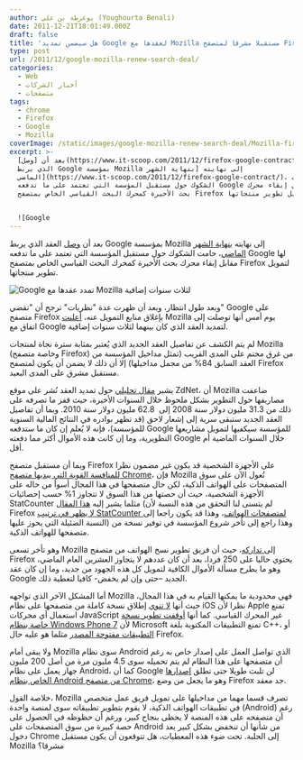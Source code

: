 ```yaml
---
author: يوغرطة بن علي (Youghourta Benali)
date: 2011-12-21T18:01:49.000Z
draft: false
title: 'هل سيضمن تمديد Google لعقدها مع Mozilla مستقبلا مشرقا لمتصفح Firefox؟  '
type: post
url: /2011/12/google-mozilla-renew-search-deal/
categories:
  - Web
  - أخبار الشركات
  - متصفحات
tags:
  - chrome
  - Firefox
  - Google
  - Mozilla
coverImage: /static/images/google-mozilla-renew-search-deal/Mozilla-firefox.png
excerpt: >-
  بعد أن [وصل](https://www.it-scoop.com/2011/12/firefox-google-contract/) العقد
  الذي يربط Google بمؤسسة Mozilla إلى نهايته [بنهاية الشهر
  الماضي](https://www.it-scoop.com/2011/12/firefox-google-contract/)، حامت
  الشكوك حول مستقبل المؤسسة التي تعتمد على ما تدفعه Google لها مقابل إبقاء محرك
  بحث الأخيرة كمحرك البحث القياسي الخاص بمتصفح Firefox لتمويل تطوير منتجاتها.


  ![Google
---
```

بعد أن [وصل](https://www.it-scoop.com/2011/12/firefox-google-contract/) العقد الذي يربط Google بمؤسسة Mozilla إلى نهايته [بنهاية الشهر الماضي](https://www.it-scoop.com/2011/12/firefox-google-contract/)، حامت الشكوك حول مستقبل المؤسسة التي تعتمد على ما تدفعه Google لها مقابل إبقاء محرك بحث الأخيرة كمحرك البحث القياسي الخاص بمتصفح Firefox لتمويل تطوير منتجاتها.

![Google تمدد عقدها مع Mozilla لثلاث سنوات إضافية](/static/images/google-mozilla-renew-search-deal/Mozilla-firefox.png)

وبعد طول انتظار، وبعد أن ظهرت عدة "نظريات" ترجح أن "تقضي" Google على متصفح Firefox بإغلاق منابع التمويل عنه، [أعلنت](http://blog.mozilla.com/blog/2011/12/20/mozilla-and-google-sign-new-agreement-for-default-search-in-firefox/) Mozilla يوم أمس أنها توصلت إلى اتفاق مع Google لتمديد العقد الذي كان بينهما لثلاث سنوات إضافية.

لم يتم الكشف عن تفاصيل العقد الجديد الذي يُعتبر بمثابة سترة نجاة لمنتجات Mozilla (وخاصة متصفح Firefox) من غرق محتم على المدى القريب (تمثل مداخيل المؤسسة من العقد السابق 84% من مجمل مداخيلها) إلا أن ذلك لا يضمن أن يكون لمتصفح Firefox مستقبل مشرق على المدى البعيد.

يشير [مقال تحليلي](http://www.zdnet.com/blog/bott/google-and-mozilla-renew-search-deal-but-on-what-terms/4288) حول تمديد العقد نُشر على موقع ZdNet، أن Mozilla ضاعفت مصاريفها حول التطوير بشكل ملحوظ خلال السنوات الأخيرة، حيث قفز ما تصرفه على ذلك من 31.3 مليون دولار سنة 2008 إلى  62.8 مليون دولار سنة 2010. وبما أن تفاصيل العقد الجديد ستبقى سرية إلى إشعار لاحق (قد تظهر بوادره في النتائج المالية السنوية للمؤسسة)، فإنه لا يُعلم إن كان ما ستدفعه Google للمؤسسة سيكفيها لتمويل مشاريعها التطويرية، وما إن كانت هذه الأموال أكثر مما دفعته Google خلال السنوات الماضية أم أقل.

وبما أن مستقبل متصفح Firefox على الأجهزة الشخصية قد يكون غير مضمون نظرا [للمنافسة القوية التي يبديها متصفح Chrome](https://www.it-scoop.com/2011/11/chrome-matches-firefox-market-share/)، فإن Mozilla تُعول الآن على سوق المتصفحات على الهواتف الذكية، لكن حال متصفحها في هذا المجال أسوأ من حاله على الأجهزة الشخصية، حيث أن حصتها من هذا السوق لا تتجاوز 1% حسب إحصائيات StatCounter مثلما يشير إليه [هذا المقال](http://www.businessweek.com/magazine/mozillas-catchup-strategy-for-mobile-12012011.html) (لم يتسنى لنا التحقق من هذه النسبة لأن Firefox [لا يظهر في ترتيب StatCounter لمتصفحات الهواتف](http://gs.statcounter.com/#mobile_browser-ww-monthly-201011-201111)، وهذا قد يكون راجعا إلى النسبة الضئيلة التي يحوز عليها) وهذا راجع إلى تأخر شروع المؤسسة في توفير نسخة من متصفحها للهواتف الذكية.

وهو تأخر تسعى Mozilla إلى[ تداركه](http://www.businessweek.com/magazine/mozillas-catchup-strategy-for-mobile-12012011.html)، حيث أن فريق تطوير نسخ الهواتف من متصفح Firefox يحتوي حاليا على 250 فردا، بعد أن كان عددهم لا يتجاوز العشرين العام الماضي، وهو ما يطرح مسألة الأموال الكافية لتمويل كل هذه الجهود من جديد، وما إن كان عقد Google الجديد –حتى وإن لم يخفض- كافيا لتغطية ذلك.

أما المشكل الآخر الذي تواجهه Mozilla فهي محدودية ما يمكنها القيام به في هذا المجال، حيث أنها [لا تنوي](https://wiki.mozilla.org/Mobile/Platforms#Other_Platforms) إطلاق نسخة كاملة من متصفحها على نظام iOS نظرا لأن Apple تمنع استعمال أي محركات JavaScript غير المحرك القياسي. كما أنها [أوقفت تطوير نسخة خاصة بنظام Windows Phone 7](https://wiki.mozilla.org/Mobile/Platforms#Other_Platforms) لأن Microsoft تمنع التطبيقات المكتوبة بلغة C++، أو [التطبيقات مفتوحة المصدر](http://arstechnica.com/microsoft/news/2011/02/windows-phone-marketplace-bans-the-gpl-and-the-app-store-should-too.ars) مثلما هو عليه حال Firefox.

ولا يبقى أمام Mozilla سوى نظام Android الذي تواصل العمل على إصدار خاص به رغم أن متصفحها على هذا النظام لم يتم تحميله سوى 4.5 مليون مرة من أصل 200 مليون جهاز يعمل على نظام Android، كما أن Google لن تلبث طويلا حتى تطلق [إصدارها الخاص بنظام Android من متصفح Chrome](http://androidandme.com/2011/10/news/google-chrome-is-finally-coming-to-an-android-device-near-you/)، وهو ما يجعل من وضع Firefox جد معقد.

خلاصة القول، Mozilla تصرف قسما مهما من مداخيلها على تمويل فريق عمل متخصص في تطبيقات الهواتف الذكية، لا يقوم بتطوير تطبيقاته سوى لمنصة واحدة (Android) رغم أن متصفحه على هذه المنصة لا يحظى بنجاح كبير، ورغم أن حظوظه في الحصول على حصة كبيرة من سوق المتصفحات على Android من شأنها أن تنخفض بشكل كبير بعد دخول Chrome إلى الحلبة. تحت ضوء هذه المعطيات، هل تتوقعون أن يكون مستقبل Mozilla مشرقا؟
